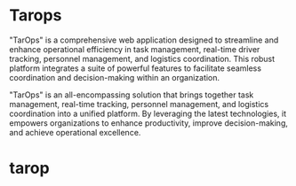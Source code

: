 # Tarops

"TarOps" is a comprehensive web application designed to streamline and enhance operational efficiency in task management, real-time driver tracking, personnel management, and logistics coordination. This robust platform integrates a suite of powerful features to facilitate seamless coordination and decision-making within an organization.

"TarOps" is an all-encompassing solution that brings together task management, real-time tracking, personnel management, and logistics coordination into a unified platform. By leveraging the latest technologies, it empowers organizations to enhance productivity, improve decision-making, and achieve operational excellence.
# tarop
